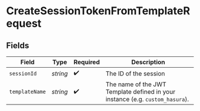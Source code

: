 # CreateSessionTokenFromTemplateRequest


## Fields

| Field                                                                         | Type                                                                          | Required                                                                      | Description                                                                   |
| ----------------------------------------------------------------------------- | ----------------------------------------------------------------------------- | ----------------------------------------------------------------------------- | ----------------------------------------------------------------------------- |
| `sessionId`                                                                   | *string*                                                                      | :heavy_check_mark:                                                            | The ID of the session                                                         |
| `templateName`                                                                | *string*                                                                      | :heavy_check_mark:                                                            | The name of the JWT Template defined in your instance (e.g. `custom_hasura`). |